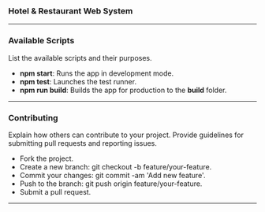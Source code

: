 ### Hotel & Restaurant Web System

---

### Available Scripts

List the available scripts and their purposes.

- **npm start**: Runs the app in development mode.
- **npm test**: Launches the test runner.
- **npm run build**: Builds the app for production to the **build** folder.

---

### Contributing

Explain how others can contribute to your project. Provide guidelines for submitting pull requests and reporting issues.

- Fork the project.
- Create a new branch: git checkout -b feature/your-feature.
- Commit your changes: git commit -am 'Add new feature'.
- Push to the branch: git push origin feature/your-feature.
- Submit a pull request.

---
